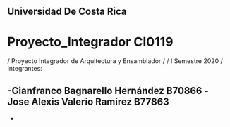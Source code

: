 ## Universidad De Costa Rica
# Proyecto_Integrador CI0119
/ Proyecto Integrador de Arquitectura y Ensamblador /
/ I Semestre 2020 /
Integrantes:

-Gianfranco Bagnarello Hernández B70866
-Jose Alexis Valerio Ramírez B77863
-
-

